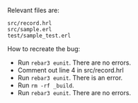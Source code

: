 Relevant files are:

```
src/record.hrl
src/sample.erl
test/sample_test.erl
```

How to recreate the bug:

- Run `rebar3 eunit`. There are no errors.
- Comment out line 4 in src/record.hrl
- Run `rebar3 eunit`. There is an error.
- Run `rm -rf _build`.
- Run `rebar3 eunit`. There are no errors.

